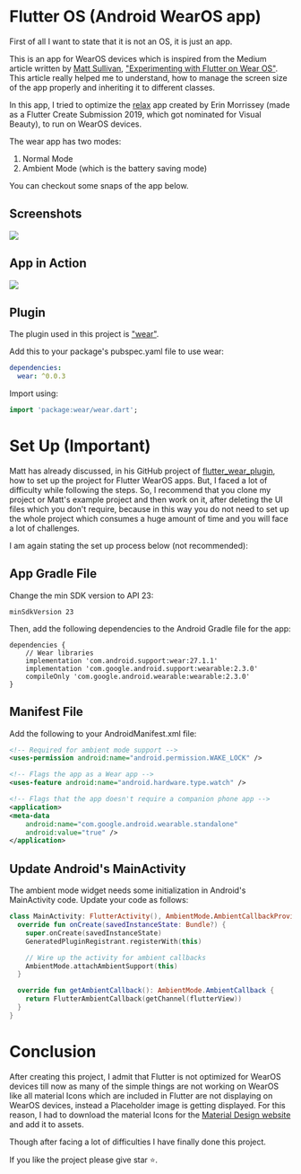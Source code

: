 # Flutter OS (Android WearOS app)

First of all I want to state that it is not an OS, it is just an app.

This is an app for WearOS devices which is inspired from the Medium article written by [Matt Sullivan](https://medium.com/@mjohnsullivan), ["Experimenting with Flutter on Wear OS"](https://medium.com/@mjohnsullivan/experimenting-with-flutter-on-wear-os-f789d843f2ef). This article really helped me to understand, how to manage the screen size of the app properly and inheriting it to different classes.

In this app, I tried to optimize the [relax](https://github.com/erinmorrissey/relax) app created by Erin Morrissey (made as a Flutter Create Submission 2019, which got nominated for Visual Beauty), to run on WearOS devices.

The wear app has two modes:
1) Normal Mode
2) Ambient Mode (which is the battery saving mode)

You can checkout some snaps of the app below.

## Screenshots

<p align="left">
  <img src="https://github.com/sbis04/flutter_os_wear/blob/master/screenshots/flt_1.png">
</p>

## App in Action

<p align="left">
  <img src="https://github.com/sbis04/flutter_os_wear/blob/master/screenshots/final_watch.gif">
</p>

## Plugin

The plugin used in this project is ["wear"](https://pub.dev/packages/wear).

Add this to your package's pubspec.yaml file to use wear:
```yaml
dependencies:
  wear: ^0.0.3
```
Import using:
```dart
import 'package:wear/wear.dart';
```

# Set Up (Important)

Matt has already discussed, in his GitHub project of [flutter_wear_plugin](https://github.com/mjohnsullivan/flutter_wear_plugin), how to set up the project for Flutter WearOS apps. But, I faced a lot of difficulty while following the steps. So, I recommend that you clone my project or Matt's example project and then work on it, after deleting the UI files which you don't require, because in this way you do not need to set up the whole project which consumes a huge amount of time and you will face a lot of challenges.

I am again stating the set up process below (not recommended):

## App Gradle File

Change the min SDK version to API 23:

```
minSdkVersion 23
```

Then, add the following dependencies to the Android Gradle file for the app:

```
dependencies {
    // Wear libraries
    implementation 'com.android.support:wear:27.1.1'
    implementation 'com.google.android.support:wearable:2.3.0'
    compileOnly 'com.google.android.wearable:wearable:2.3.0'
}
```

## Manifest File

Add the following to your AndroidManifest.xml file:

```xml
<!-- Required for ambient mode support -->
<uses-permission android:name="android.permission.WAKE_LOCK" />

<!-- Flags the app as a Wear app -->
<uses-feature android:name="android.hardware.type.watch" />

<!-- Flags that the app doesn't require a companion phone app -->
<application>
<meta-data
    android:name="com.google.android.wearable.standalone"
    android:value="true" />
</application>
```

## Update Android's MainActivity

The ambient mode widget needs some initialization in Android's MainActivity code. Update your code as follows:

```kotlin
class MainActivity: FlutterActivity(), AmbientMode.AmbientCallbackProvider {
  override fun onCreate(savedInstanceState: Bundle?) {
    super.onCreate(savedInstanceState)
    GeneratedPluginRegistrant.registerWith(this)

    // Wire up the activity for ambient callbacks
    AmbientMode.attachAmbientSupport(this)
  }

  override fun getAmbientCallback(): AmbientMode.AmbientCallback {
    return FlutterAmbientCallback(getChannel(flutterView))
  }
}
```

# Conclusion

After creating this project, I admit that Flutter is not optimized for WearOS devices till now as many of the simple things are not working on WearOS like all material Icons which are included in Flutter are not displaying on WearOS devices, instead a Placeholder image is getting displayed. For this reason, I had to download the material Icons for the [Material Design website](https://material.io/tools/icons) and add it to assets.

Though after facing a lot of difficulties I have finally done this project.

If you like the project please give star ⭐️. 
